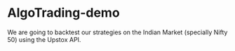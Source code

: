 # AlgoTrading-demo
We are going to backtest our strategies on the Indian Market (specially Nifty 50) using the Upstox API.
